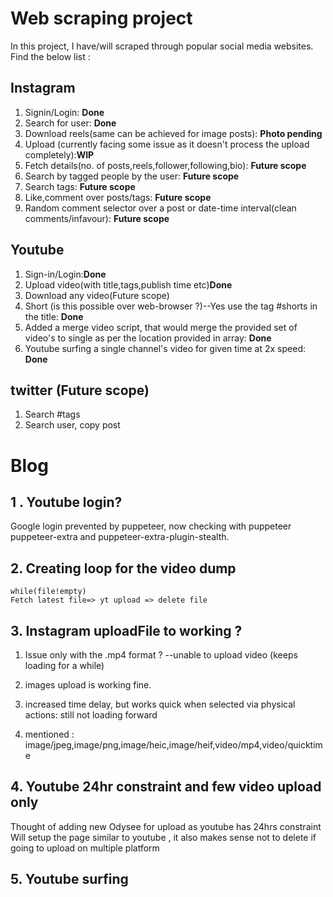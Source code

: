 # Web scraping project

In this project, I have/will scraped through popular social media websites.
Find the below list :

## Instagram

1. Signin/Login: **Done**
2. Search for user: **Done**
3. Download reels(same can be achieved for image posts): **Photo pending**
4. Upload (currently facing some issue as it doesn't process the upload completely):**WIP**
5. Fetch details(no. of posts,reels,follower,following,bio): **Future scope**
6. Search by tagged people by the user: **Future scope**
7. Search tags: **Future scope**
8. Like,comment over posts/tags: **Future scope**
9. Random comment selector over a post or date-time interval(clean comments/infavour): **Future scope**

## Youtube

1. Sign-in/Login:**Done**
2. Upload video(with title,tags,publish time etc)**Done**
3. Download any video(Future scope)
4. Short (is this possible over web-browser ?)--Yes use the tag #shorts in the title: **Done**
5. Added a merge video script, that would merge the provided set of video's to single as per the location provided in array: **Done**
6. Youtube surfing a single channel's video for given time at 2x speed: **Done**

## twitter (Future scope)

1. Search #tags
2. Search user, copy post

# Blog

## 1 . Youtube login?

Google login prevented by puppeteer, now checking with puppeteer puppeteer-extra and puppeteer-extra-plugin-stealth.

## 2. Creating loop for the video dump

    while(file!empty)
    Fetch latest file=> yt upload => delete file

## 3. Instagram uploadFile to working ?

1. Issue only with the .mp4 format ? --unable to upload video (keeps loading for a while)

2. images upload is working fine.

3. increased time delay, but works quick when selected via physical actions: still not loading forward

4. mentioned : image/jpeg,image/png,image/heic,image/heif,video/mp4,video/quicktime

## 4. Youtube 24hr constraint and few video upload only

Thought of adding new Odysee for upload as youtube has 24hrs constraint
Will setup the page similar to youtube , it also makes sense not to delete if going to upload on multiple platform

## 5. Youtube surfing
